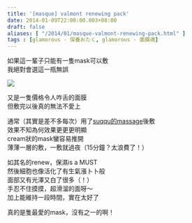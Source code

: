 ```yaml
---
title: '[masque] valmont renewing pack'
date: 2014-01-09T22:00:00.003+08:00
draft: false
aliases: [ "/2014/01/masque-valmont-renewing-pack.html" ]
tags : [glamorous - 保養おたく, glamorous - 面膜魂]
---
```


如果這一輩子只能有一隻mask可以敷  
我絕對會選這一瓶無誤

![](/images/valmontrenew.jpg)

又是一隻價格令人咋舌的面膜  
但敷完以後真的無法不愛上

  

通常（其實是差不多每次）用了[suqqu的massage](https://hidie.net/suqqu/)後敷  
效果不知為何效果更更更明顯  
cream狀的mask蠻容易推開  
薄薄一層的敷，一敷就過夜（15分鐘？太浪費了！）

  

如其名的renew，保濕is a MUST  
然後細胞也像活化了有生氣漲卜卜般  
面部又有光澤又白了很多（！）  
手忍不住摸摸，超滑溜的面呀～    
加上能維持一段時間，實在太好了

  

真的是隻最愛的mask，沒有之一的啊！
